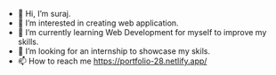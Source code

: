 - 👋 Hi, I’m suraj.
- 👀 I’m interested in creating web application. 
- 🌱 I’m currently learning Web Development for myself to improve my skills.
- 💞️ I’m looking for an internship to showcase my skils.
- 📫 How to reach me https://portfolio-28.netlify.app/

<!---
suraj-20/suraj-20 is a ✨ special ✨ repository because its `README.md` (this file) appears on your GitHub profile.
You can click the Preview link to take a look at your changes.
--->
